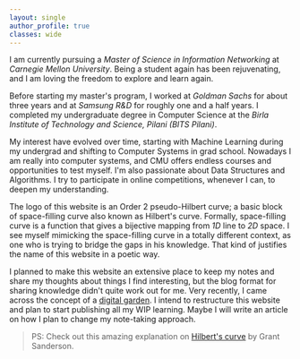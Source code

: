 ```yaml
---
layout: single
author_profile: true
classes: wide
---
```


I am currently pursuing a *Master of Science in Information Networking* at *Carnegie Mellon University*. 
Being a student again has been rejuvenating, and I am loving the freedom to explore and learn again. 

Before starting my master's program, I worked at *Goldman Sachs* for about three years and at *Samsung R&D* for roughly one and a half years.
I completed my undergraduate degree in Computer Science at the  *Birla Institute of Technology and Science, Pilani (BITS Pilani)*.

My interest have evolved over time, starting with Machine Learning during my undergrad and shifting to Computer Systems in grad school.
Nowadays I am really into computer systems, and CMU offers endless courses and opportunities to test myself.
I'm also passionate about Data Structures and Algorithms. I try to participate in online competitions, whenever I can, to deepen my understanding. 

The logo of this website is an Order 2 pseudo-Hilbert curve; a basic block of space-filling curve also known as Hilbert's curve.
Formally, space-filling curve is a function that gives a bijective mapping from *1D* line to *2D* space.
I see myself mimicking the space-filling curve in a totally different context, as one who is trying to bridge the gaps in his knowledge.
That kind of justifies the name of this website in a poetic way.

I planned to make this website an extensive place to keep my notes and share my thoughts about things I find interesting, but the blog format for sharing knowledge didn't quite work out for me.
Very recently, I came across the concept of a [digital garden](https://joelhooks.com/digital-garden).
I intend to restructure this website and plan to start publishing all my WIP learning. Maybe I will write an article on how I plan to change my note-taking approach.

> PS: Check out this amazing explanation on [Hilbert's curve](https://www.youtube.com/watch?v=3s7h2MHQtxc) by Grant Sanderson.
